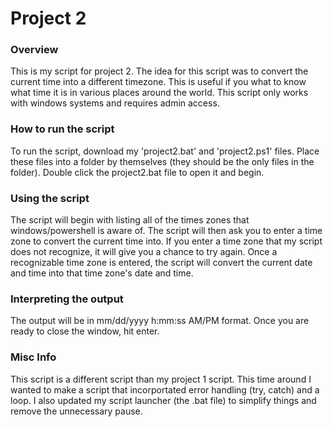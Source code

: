 # Project 2

### Overview
<p> 
This is my script for project 2. The idea for this script was to convert the current time into a different timezone. 
This is useful if you what to know what time it is in various places around the world.
This script only works with windows systems and requires admin access.
</p>

### How to run the script
<p>
To run the script, download my 'project2.bat' and 'project2.ps1' files. Place these files into a folder by themselves (they should be the only files in the folder). 
Double click the project2.bat file to open it and begin.
</p>

### Using the script
<p>
The script will begin with listing all of the times zones that windows/powershell is aware of. The script will then ask you to enter a time zone to convert the current time into. 
If you enter a time zone that my script does not recognize, it will give you a chance to try again.
Once a recognizable time zone is entered, the script will convert the current date and time into that time zone's date and time.
</p>

### Interpreting the output
<p>
The output will be in mm/dd/yyyy h:mm:ss AM/PM format. Once you are ready to close the window, hit enter.
</p>

### Misc Info
<p>
This script is a different script than my project 1 script. This time around I wanted to make a script that incorportated error handling (try, catch) and a loop. 
I also updated my script launcher (the .bat file) to simplify things and remove the unnecessary pause.
</p>
